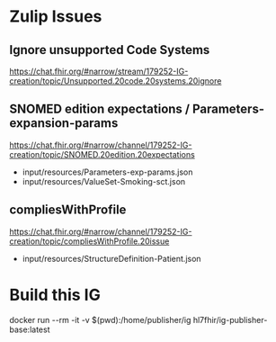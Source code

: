 
# Zulip Issues

## Ignore unsupported Code Systems
https://chat.fhir.org/#narrow/stream/179252-IG-creation/topic/Unsupported.20code.20systems.20ignore

## SNOMED edition expectations / Parameters-expansion-params
https://chat.fhir.org/#narrow/channel/179252-IG-creation/topic/SNOMED.20edition.20expectations
+ input/resources/Parameters-exp-params.json
+ input/resources/ValueSet-Smoking-sct.json

## compliesWithProfile
https://chat.fhir.org/#narrow/channel/179252-IG-creation/topic/compliesWithProfile.20issue
+ input/resources/StructureDefinition-Patient.json

# Build this IG
docker run --rm -it -v $(pwd):/home/publisher/ig hl7fhir/ig-publisher-base:latest


